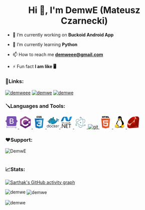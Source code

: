 <h1 align="center">Hi 👋, I'm DemwE (Mateusz Czarnecki)</h1>

- 🔭 I’m currently working on **Buckoid Android App**

- 🌱 I’m currently learning **Python**

- 📫 How to reach me **demweee@gmail.com**

- ⚡ Fun fact **I am like 🖥️**

<h3 align="left">🔗Links:</h3>
<p align="left">
<a href="https://twitter.com/demweee" target="blank"><img align="center" src="https://raw.githubusercontent.com/rahuldkjain/github-profile-readme-generator/master/src/images/icons/Social/twitter.svg" alt="demweee" height="30" width="40" /></a>
<a href="https://www.youtube.com/channel/UCARuhXAtsRlgQjil9dHlXHg" target="blank"><img align="center" src="https://raw.githubusercontent.com/rahuldkjain/github-profile-readme-generator/master/src/images/icons/Social/youtube.svg" alt="demwe" height="30" width="40" /></a>
<a href="https://mczarnecki.eu" target="blank"><img align="center" src="https://img.shields.io/badge/my_portfolio-000?style=for-the-badge&logo=ko-fi&logoColor=white" alt="demwe"/></a>
</p>

<h3 align="left">🪛Languages and Tools:</h3>
<p align="left"> <a href="https://getbootstrap.com" target="_blank" rel="noreferrer"> <img src="https://raw.githubusercontent.com/devicons/devicon/master/icons/bootstrap/bootstrap-plain-wordmark.svg" alt="bootstrap" width="40" height="40"/> </a> <a href="https://www.w3schools.com/cs/" target="_blank" rel="noreferrer"> <img src="https://raw.githubusercontent.com/devicons/devicon/master/icons/csharp/csharp-original.svg" alt="csharp" width="40" height="40"/> </a> <a href="https://www.w3schools.com/css/" target="_blank" rel="noreferrer"> <img src="https://raw.githubusercontent.com/devicons/devicon/master/icons/css3/css3-original-wordmark.svg" alt="css3" width="40" height="40"/> </a> <a href="https://www.docker.com/" target="_blank" rel="noreferrer"> <img src="https://raw.githubusercontent.com/devicons/devicon/master/icons/docker/docker-original-wordmark.svg" alt="docker" width="40" height="40"/> </a> <a href="https://dotnet.microsoft.com/" target="_blank" rel="noreferrer"> <img src="https://raw.githubusercontent.com/devicons/devicon/master/icons/dot-net/dot-net-original-wordmark.svg" alt="dotnet" width="40" height="40"/> </a> <a href="https://www.electronjs.org" target="_blank" rel="noreferrer"> <img src="https://raw.githubusercontent.com/devicons/devicon/master/icons/electron/electron-original.svg" alt="electron" width="40" height="40"/> </a> <a href="https://git-scm.com/" target="_blank" rel="noreferrer"> <img src="https://www.vectorlogo.zone/logos/git-scm/git-scm-icon.svg" alt="git" width="40" height="40"/> </a> <a href="https://www.w3.org/html/" target="_blank" rel="noreferrer"> <img src="https://raw.githubusercontent.com/devicons/devicon/master/icons/html5/html5-original-wordmark.svg" alt="html5" width="40" height="40"/> </a> <a href="https://www.linux.org/" target="_blank" rel="noreferrer"> <img src="https://raw.githubusercontent.com/devicons/devicon/master/icons/linux/linux-original.svg" alt="linux" width="40" height="40"/> </a> <a href="https://www.ruby-lang.org/en/" target="_blank" rel="noreferrer"> <img src="https://raw.githubusercontent.com/devicons/devicon/master/icons/ruby/ruby-original.svg" alt="ruby" width="40" height="40"/> </a> </p>

<h3 align="left">❤️Support:</h3>
<p><a href="https://www.buymeacoffee.com/DemwE"> <img align="left" src="https://cdn.buymeacoffee.com/buttons/v2/default-yellow.png" height="50" width="210" alt="DemwE" /></a></p><br><br>

<h3 align="left">📈Stats:</h3>

[![Sarthak's GitHub activity graph](https://activity-graph.herokuapp.com/graph?username=demwe&&theme=xcode)](https://github.com/demwe)

<p><img align="left" src="https://github-readme-stats.vercel.app/api/top-langs?username=demwe&show_icons=true&locale=en&layout=compact&theme=dark" alt="demwe" /></p>

<p>&nbsp;<img align="center" src="https://github-readme-stats.vercel.app/api?username=demwe&show_icons=true&locale=en&theme=dark" alt="demwe" /></p>

<p><img align="center" src="https://github-readme-streak-stats.herokuapp.com/?user=demwe&&theme=dark" alt="demwe" /></p>
